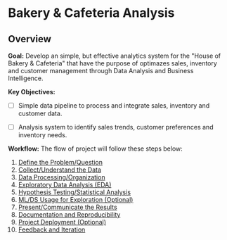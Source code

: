 # Bakery & Cafeteria Analysis

## Overview

**Goal:** Develop an simple, but effective analytics system for the "House of Bakery & Cafeteria" that have the purpose of optimazes sales, inventory and customer management through Data Analysis and Business Intelligence.

**Key Objectives:**
- [ ] Simple data pipeline to process and integrate sales, inventory and customer data.
- [ ] Analysis system to identify sales trends, customer preferences and inventory needs.


**Workflow:** The flow of project will follow these steps below:

1. [Define the Problem/Question](#1-define-the-problemquestion)
2. [Collect/Understand the Data](#2-collectunderstand-the-data)
3. [Data Processing/Organization](#3-data-processingorganization)
4. [Exploratory Data Analysis (EDA)](#4-exploratory-data-analysis-eda)
5. [Hypothesis Testing/Statistical Analysis](#5-hypothesis-testingstatistical-analysis)
6. [ML/DS Usage for Exploration (Optional)](#6-mlds-usage-for-exploration-optional)
7. [Present/Communicate the Results](#7-presentcommunicate-the-results)
8. [Documentation and Reproducibility](#8-documentation-and-reproducibility)
9. [Project Deployment (Optional)](#9-project-deployment-optional)
10. [Feedback and Iteration](#10-feedback-and-iteration)